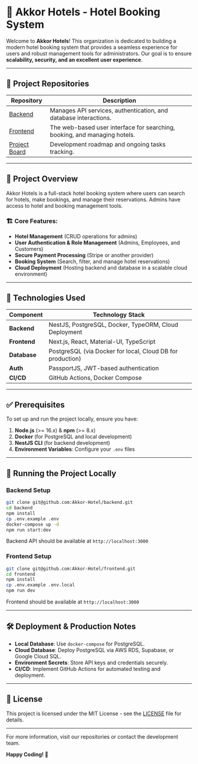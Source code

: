 # 🏨 Akkor Hotels - Hotel Booking System

Welcome to **Akkor Hotels**! This organization is dedicated to building a modern hotel booking system that provides a seamless experience for users and robust management tools for administrators. Our goal is to ensure **scalability, security, and an excellent user experience**.

---

## 📂 Project Repositories

<div align="center">

| Repository                                                          | Description                                                        |
| ------------------------------------------------------------------- | ------------------------------------------------------------------ |
| [Backend](https://github.com/Akkor-Hotel/backend)                  | Manages API services, authentication, and database interactions.   |
| [Frontend](https://github.com/Akkor-Hotel/frontend)                 | The web-based user interface for searching, booking, and managing hotels. |
| [Project Board](https://github.com/orgs/Akkor-Hotel/projects/1/views/1) | Development roadmap and ongoing tasks tracking.                   |

</div>

---

## 📖 Project Overview

Akkor Hotels is a full-stack hotel booking system where users can search for hotels, make bookings, and manage their reservations. Admins have access to hotel and booking management tools.

### 🏗️ Core Features:
- **Hotel Management** (CRUD operations for admins)
- **User Authentication & Role Management** (Admins, Employees, and Customers)
- **Secure Payment Processing** (Stripe or another provider)
- **Booking System** (Search, filter, and manage hotel reservations)
- **Cloud Deployment** (Hosting backend and database in a scalable cloud environment)

---

## 🚀 Technologies Used

| Component      | Technology Stack                                             |
| -------------- | ------------------------------------------------------------ |
| **Backend**    | NestJS, PostgreSQL, Docker, TypeORM, Cloud Deployment       |
| **Frontend**   | Next.js, React, Material-UI, TypeScript                     |
| **Database**   | PostgreSQL (via Docker for local, Cloud DB for production)  |
| **Auth**       | PassportJS, JWT-based authentication                        |
| **CI/CD**      | GitHub Actions, Docker Compose                              |

---

## ✅ Prerequisites

To set up and run the project locally, ensure you have:

1. **Node.js** (>= 16.x) & **npm** (>= 8.x)
2. **Docker** (for PostgreSQL and local development)
3. **NestJS CLI** (for backend development)
4. **Environment Variables**: Configure your `.env` files

---

## 🏃 Running the Project Locally

### Backend Setup

```sh
git clone git@github.com:Akkor-Hotel/backend.git
cd backend
npm install
cp .env.example .env
docker-compose up -d
npm run start:dev
```

Backend API should be available at `http://localhost:3000`

### Frontend Setup

```sh
git clone git@github.com:Akkor-Hotel/frontend.git
cd frontend
npm install
cp .env.example .env.local
npm run dev
```

Frontend should be available at `http://localhost:3000`

---

## 🛠️ Deployment & Production Notes

- **Local Database**: Use `docker-compose` for PostgreSQL.
- **Cloud Database**: Deploy PostgreSQL via AWS RDS, Supabase, or Google Cloud SQL.
- **Environment Secrets**: Store API keys and credentials securely.
- **CI/CD**: Implement GitHub Actions for automated testing and deployment.

---

## 📜 License

This project is licensed under the MIT License - see the [LICENSE](./LICENSE) file for details.

---

For more information, visit our repositories or contact the development team.

**Happy Coding! 🚀**

